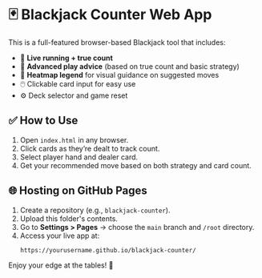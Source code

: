 # 🃏 Blackjack Counter Web App

This is a full-featured browser-based Blackjack tool that includes:

- 🔢 **Live running + true count**
- 🧠 **Advanced play advice** (based on true count and basic strategy)
- 🌈 **Heatmap legend** for visual guidance on suggested moves
- 🖱️ Clickable card input for easy use
- ⚙️ Deck selector and game reset

## ✅ How to Use

1. Open `index.html` in any browser.
2. Click cards as they’re dealt to track count.
3. Select player hand and dealer card.
4. Get your recommended move based on both strategy and card count.

## 🌐 Hosting on GitHub Pages

1. Create a repository (e.g., `blackjack-counter`).
2. Upload this folder's contents.
3. Go to **Settings > Pages** → choose the `main` branch and `/root` directory.
4. Access your live app at:
   ```
   https://yourusername.github.io/blackjack-counter/
   ```

Enjoy your edge at the tables! 🎲
